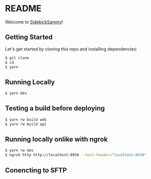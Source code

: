 # README

Welcome to [SidekickSammy](https://sidekicksammy.com)!

## Getting Started

Let's get started by cloning this repo and installing dependencies:

```bash
$ git clone
$ cd
$ yarn
```

## Running Locally

```bash
$ yarn dev
```

## Testing a build before deploying

```bash
$ yarn rw build web
$ yarn rw build api
```

## Running locally onlike with ngrok

```bash
$ yarn rw dev
$ ngrok http http://localhost:8910 --host-header="localhost:8910"
```

## Conencting to SFTP
